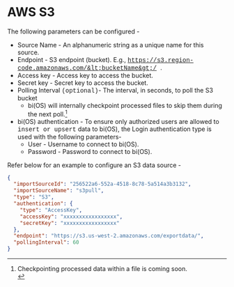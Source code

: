 # AWS S3

The following parameters can be configured  -
* Source Name - An alphanumeric string as a unique name for this source.
* Endpoint - S3 endpoint (bucket). E.g., <span style="font-family:Courier New; font-size:14px;">https://s3.region-code.amazonaws.com/&lt;bucketName&gt;/
  </span>.
* Access key - Access key to access the bucket.
* Secret key - Secret key to access the bucket.
* Polling Interval <span style="font-family:Courier New;">(optional)</span>- The interval, in seconds, to poll the S3 bucket
  * bi(OS) will internally checkpoint processed files to skip them during the next poll.[^36]
* bi(OS) authentication - To ensure only authorized users are allowed to <span style="font-family:Courier New;">insert or upsert</span> data to bi(OS), the
  Login authentication type is used with the following parameters-
  * User - Username to connect to bi(OS).
  * Password - Password to connect to bi(OS).

Refer below for an example to configure an S3 data source -
```json
{
  "importSourceId": "256522a6-552a-4518-8c78-5a514a3b3132",
  "importSourceName": "s3pull",
  "type": "S3",
  "authentication": {
    "type": "AccessKey",
    "accessKey": "xxxxxxxxxxxxxxxxx",
    "secretKey": "xxxxxxxxxxxxxxxxx"
  },
  "endpoint": "https://s3.us-west-2.amazonaws.com/exportdata/",
  "pollingInterval": 60
}
```

[^36]: Checkpointing processed data within a file is coming soon. <br/>
